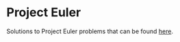 # Project Euler

Solutions to Project Euler problems that can be found [here](https://projecteuler.net/archives).